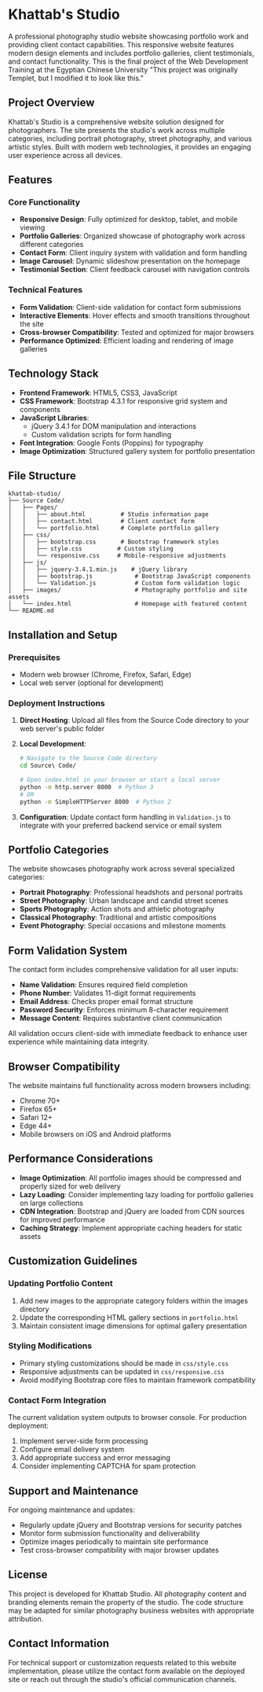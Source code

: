 # Khattab's Studio
A professional photography studio website showcasing portfolio work and providing client contact capabilities. This responsive website features modern design elements and includes portfolio galleries, client testimonials, and contact functionality.
This is the final project of the Web Development Training at the Egyptian Chinese University
"This project was originally Templet, but I modified it to look like this."

## Project Overview

Khattab's Studio is a comprehensive website solution designed for photographers. The site presents the studio's work across multiple categories, including portrait photography, street photography, and various artistic styles. Built with modern web technologies, it provides an engaging user experience across all devices.

## Features

### Core Functionality
- **Responsive Design**: Fully optimized for desktop, tablet, and mobile viewing
- **Portfolio Galleries**: Organized showcase of photography work across different categories
- **Contact Form**: Client inquiry system with validation and form handling
- **Image Carousel**: Dynamic slideshow presentation on the homepage
- **Testimonial Section**: Client feedback carousel with navigation controls

### Technical Features
- **Form Validation**: Client-side validation for contact form submissions
- **Interactive Elements**: Hover effects and smooth transitions throughout the site
- **Cross-browser Compatibility**: Tested and optimized for major browsers
- **Performance Optimized**: Efficient loading and rendering of image galleries

## Technology Stack

- **Frontend Framework**: HTML5, CSS3, JavaScript
- **CSS Framework**: Bootstrap 4.3.1 for responsive grid system and components
- **JavaScript Libraries**: 
  - jQuery 3.4.1 for DOM manipulation and interactions
  - Custom validation scripts for form handling
- **Font Integration**: Google Fonts (Poppins) for typography
- **Image Optimization**: Structured gallery system for portfolio presentation

## File Structure

```
khattab-studio/
├── Source Code/
│   ├── Pages/
│   │   ├── about.html          # Studio information page
│   │   ├── contact.html        # Client contact form
│   │   └── portfolio.html      # Complete portfolio gallery
│   ├── css/
│   │   ├── bootstrap.css       # Bootstrap framework styles
│   │   ├── style.css          # Custom styling
│   │   └── responsive.css     # Mobile-responsive adjustments
│   ├── js/
│   │   ├── jquery-3.4.1.min.js    # jQuery library
│   │   ├── bootstrap.js            # Bootstrap JavaScript components
│   │   └── Validation.js           # Custom form validation logic
│   ├── images/                     # Photography portfolio and site assets
│   └── index.html                  # Homepage with featured content
└── README.md
```

## Installation and Setup

### Prerequisites
- Modern web browser (Chrome, Firefox, Safari, Edge)
- Local web server (optional for development)

### Deployment Instructions

1. **Direct Hosting**: Upload all files from the Source Code directory to your web server's public folder

2. **Local Development**:
   ```bash
   # Navigate to the Source Code directory
   cd Source\ Code/
   
   # Open index.html in your browser or start a local server
   python -m http.server 8000  # Python 3
   # OR
   python -m SimpleHTTPServer 8000  # Python 2
   ```

3. **Configuration**: Update contact form handling in `Validation.js` to integrate with your preferred backend service or email system

## Portfolio Categories

The website showcases photography work across several specialized categories:

- **Portrait Photography**: Professional headshots and personal portraits
- **Street Photography**: Urban landscape and candid street scenes  
- **Sports Photography**: Action shots and athletic photography
- **Classical Photography**: Traditional and artistic compositions
- **Event Photography**: Special occasions and milestone moments

## Form Validation System

The contact form includes comprehensive validation for all user inputs:

- **Name Validation**: Ensures required field completion
- **Phone Number**: Validates 11-digit format requirements
- **Email Address**: Checks proper email format structure
- **Password Security**: Enforces minimum 8-character requirement
- **Message Content**: Requires substantive client communication

All validation occurs client-side with immediate feedback to enhance user experience while maintaining data integrity.

## Browser Compatibility

The website maintains full functionality across modern browsers including:
- Chrome 70+
- Firefox 65+
- Safari 12+
- Edge 44+
- Mobile browsers on iOS and Android platforms

## Performance Considerations

- **Image Optimization**: All portfolio images should be compressed and properly sized for web delivery
- **Lazy Loading**: Consider implementing lazy loading for portfolio galleries on large collections
- **CDN Integration**: Bootstrap and jQuery are loaded from CDN sources for improved performance
- **Caching Strategy**: Implement appropriate caching headers for static assets

## Customization Guidelines

### Updating Portfolio Content
1. Add new images to the appropriate category folders within the images directory
2. Update the corresponding HTML gallery sections in `portfolio.html`
3. Maintain consistent image dimensions for optimal gallery presentation

### Styling Modifications
- Primary styling customizations should be made in `css/style.css`
- Responsive adjustments can be updated in `css/responsive.css`
- Avoid modifying Bootstrap core files to maintain framework compatibility

### Contact Form Integration
The current validation system outputs to browser console. For production deployment:
1. Implement server-side form processing
2. Configure email delivery system
3. Add appropriate success and error messaging
4. Consider implementing CAPTCHA for spam protection

## Support and Maintenance

For ongoing maintenance and updates:
- Regularly update jQuery and Bootstrap versions for security patches
- Monitor form submission functionality and deliverability
- Optimize images periodically to maintain site performance
- Test cross-browser compatibility with major browser updates

## License

This project is developed for Khattab Studio. All photography content and branding elements remain the property of the studio. The code structure may be adapted for similar photography business websites with appropriate attribution.

## Contact Information

For technical support or customization requests related to this website implementation, please utilize the contact form available on the deployed site or reach out through the studio's official communication channels.
